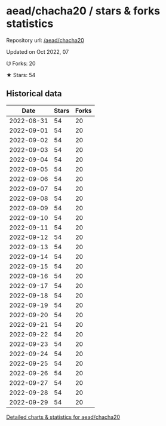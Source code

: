 # aead/chacha20 / stars & forks statistics

Repository url: [/aead/chacha20](https://github.com/aead/chacha20)

Updated on Oct 2022, 07

☋ Forks: 20

★ Stars: 54

## Historical data
| Date | Stars | Forks |
|------|-------|-------|
| 2022-08-31 | 54 | 20 | 
| 2022-09-01 | 54 | 20 | 
| 2022-09-02 | 54 | 20 | 
| 2022-09-03 | 54 | 20 | 
| 2022-09-04 | 54 | 20 | 
| 2022-09-05 | 54 | 20 | 
| 2022-09-06 | 54 | 20 | 
| 2022-09-07 | 54 | 20 | 
| 2022-09-08 | 54 | 20 | 
| 2022-09-09 | 54 | 20 | 
| 2022-09-10 | 54 | 20 | 
| 2022-09-11 | 54 | 20 | 
| 2022-09-12 | 54 | 20 | 
| 2022-09-13 | 54 | 20 | 
| 2022-09-14 | 54 | 20 | 
| 2022-09-15 | 54 | 20 | 
| 2022-09-16 | 54 | 20 | 
| 2022-09-17 | 54 | 20 | 
| 2022-09-18 | 54 | 20 | 
| 2022-09-19 | 54 | 20 | 
| 2022-09-20 | 54 | 20 | 
| 2022-09-21 | 54 | 20 | 
| 2022-09-22 | 54 | 20 | 
| 2022-09-23 | 54 | 20 | 
| 2022-09-24 | 54 | 20 | 
| 2022-09-25 | 54 | 20 | 
| 2022-09-26 | 54 | 20 | 
| 2022-09-27 | 54 | 20 | 
| 2022-09-28 | 54 | 20 | 
| 2022-09-29 | 54 | 20 | 


[Detailed charts & statistics for aead/chacha20](https://reviewgithub.com/rep/aead/chacha20)
